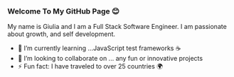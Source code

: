 ### Welcome To My GitHub Page 😊


My name is Giulia and I am a Full Stack Software Engineer. I am passionate about growth, and self development. 

- 🌱 I’m currently learning ...JavaScript test frameworks ☕️ 
- 👯 I’m looking to collaborate on ... any fun or innovative projects  
- ⚡ Fun fact: I have traveled to over 25 countries 🌍


